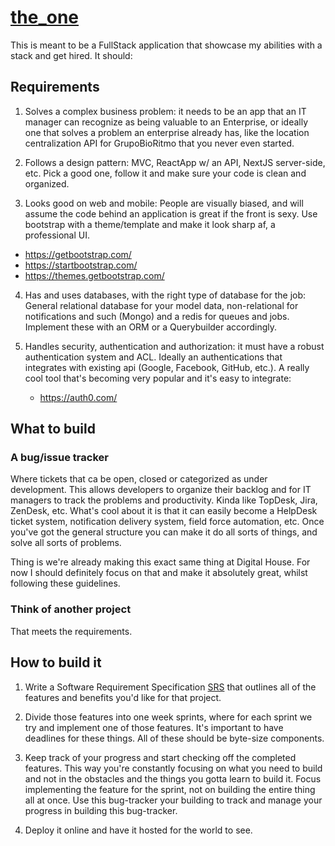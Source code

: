 # [the_one](https://www.youtube.com/watch?v=oC483DTjRXU)

This is meant to be a FullStack application that showcase my abilities with a
stack and get hired. It should:

## Requirements

1. Solves a complex business problem: it needs to be an app that an IT manager
   can recognize as being valuable to an Enterprise, or ideally one that solves
   a problem an enterprise already has, like the location centralization API for
   GrupoBioRitmo that you never even started.

2. Follows a design pattern: MVC, ReactApp w/ an API, NextJS server-side, etc.
   Pick a good one, follow it and make sure your code is clean and organized.

3. Looks good on web and mobile: People are visually biased, and will assume the
   code behind an application is great if the front is sexy. Use bootstrap with
   a theme/template and make it look sharp af, a professional UI.

- https://getbootstrap.com/
- https://startbootstrap.com/
- https://themes.getbootstrap.com/

4. Has and uses databases, with the right type of database for the job: General
   relational database for your model data, non-relational for notifications and
   such (Mongo) and a redis for queues and jobs. Implement these with an ORM or
   a Querybuilder accordingly.

5. Handles security, authentication and authorization: it must have a robust
   authentication system and ACL. Ideally an authentications that integrates
   with existing api (Google, Facebook, GitHub, etc.). A really cool tool that's
   becoming very popular and it's easy to integrate:

   - https://auth0.com/

## What to build

### A bug/issue tracker

Where tickets that ca be open, closed or categorized as under development. This
allows developers to organize their backlog and for IT managers to track the
problems and productivity. Kinda like TopDesk, Jira, ZenDesk, etc. What's cool
about it is that it can easily become a HelpDesk ticket system, notification
delivery system, field force automation, etc. Once you've got the general
structure you can make it do all sorts of things, and solve all sorts of problems.

Thing is we're already making this exact same thing at Digital House. For now I
should definitely focus on that and make it absolutely great, whilst following
these guidelines.

### Think of another project

That meets the requirements.

## How to build it

1. Write a Software Requirement Specification
   [SRS](https://en.wikipedia.org/wiki/Software_requirements_specification)
   that outlines all of the features and benefits you'd like for that project.

2. Divide those features into one week sprints, where for each sprint we try and
   implement one of those features. It's important to have deadlines for these
   things. All of these should be byte-size components.

3. Keep track of your progress and start checking off the completed features.
   This way you're constantly focusing on what you need to build and not in the
   obstacles and the things you gotta learn to build it. Focus implementing the
   feature for the sprint, not on building the entire thing all at once. Use
   this bug-tracker your building to track and manage your progress in building
   this bug-tracker.

4. Deploy it online and have it hosted for the world to see.
